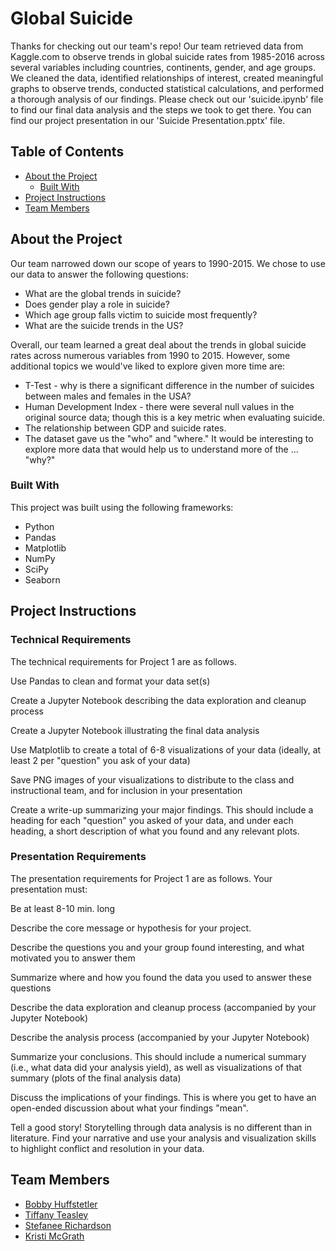 # Global Suicide

Thanks for checking out our team's repo! Our team retrieved data from Kaggle.com to observe trends in global suicide rates from 1985-2016 across several variables including countries, continents, gender, and age groups. We cleaned the data, identified relationships of interest, created meaningful graphs to observe trends, conducted statistical calculations, and performed a thorough analysis of our findings. Please check out our 'suicide.ipynb' file to find our final data analysis and the steps we took to get there. You can find our project presentation in our 'Suicide Presentation.pptx' file.

<!-- TABLE OF CONTENTS -->
## Table of Contents

* [About the Project](#about-the-project)
  * [Built With](#built-with)
* [Project Instructions](#project-instructions)
* [Team Members](#team-members)

<!--About the Project-->
## About the Project

Our team narrowed down our scope of years to 1990-2015. We chose to use our data to answer the following questions:
* What are the global trends in suicide?
* Does gender play a role in suicide?
* Which age group falls victim to suicide most frequently?
* What are the suicide trends in the US?

Overall, our team learned a great deal about the trends in global suicide rates across numerous variables from 1990 to 2015. However, some additional topics we would've liked to explore given more time are:
* T-Test - why is there a significant difference in the number of suicides between males and females in the USA?
* Human Development Index - there were several null values in the original source data; though this is a key metric when evaluating suicide.
* The relationship between GDP and suicide rates.
* The dataset gave us the "who" and "where." It would be interesting to explore more data that would help us to understand more of the ... "why?"

<!--Built With-->
### Built With
This project was built using the following frameworks:<br>
* Python
* Pandas
* Matplotlib
* NumPy
* SciPy
* Seaborn

<!--Project Instructions-->
## Project Instructions

### Technical Requirements

The technical requirements for Project 1 are as follows.

Use Pandas to clean and format your data set(s)

Create a Jupyter Notebook describing the data exploration and cleanup process

Create a Jupyter Notebook illustrating the final data analysis

Use Matplotlib to create a total of 6-8 visualizations of your data (ideally, at least 2 per "question" you ask of your data)

Save PNG images of your visualizations to distribute to the class and instructional team, and for inclusion in your presentation

Create a write-up summarizing your major findings. This should include a heading for each "question" you asked of your data, and under each heading, a short description of what you found and any relevant plots.


### Presentation Requirements

The presentation requirements for Project 1 are as follows.
Your presentation must:

Be at least 8-10 min. long

Describe the core message or hypothesis for your project.

Describe the questions you and your group found interesting, and what motivated you to answer them

Summarize where and how you found the data you used to answer these questions

Describe the data exploration and cleanup process (accompanied by your Jupyter Notebook)

Describe the analysis process (accompanied by your Jupyter Notebook)

Summarize your conclusions. This should include a numerical summary (i.e., what data did your analysis yield), as well as visualizations of that summary (plots of the final analysis data)

Discuss the implications of your findings. This is where you get to have an open-ended discussion about what your findings "mean".

Tell a good story! Storytelling through data analysis is no different than in literature. Find your narrative and use your analysis and visualization skills to highlight conflict and resolution in your data.

<!--Team Members-->
## Team Members
* [ Bobby Huffstetler ](https://github.com/bhuffstetler)
* [ Tiffany Teasley ](https://github.com/mathluva)
* [ Stefanee Richardson ](https://github.com/stefanee88)
* [ Kristi McGrath ](https://github.com/kmcgrath88)
